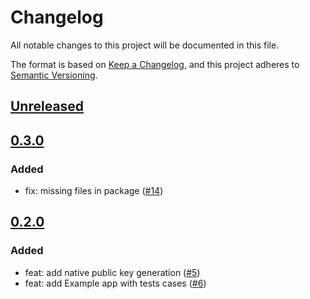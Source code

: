 # Changelog

All notable changes to this project will be documented in this file.

The format is based on [Keep a Changelog](https://keepachangelog.com/en/1.0.0/),
and this project adheres to [Semantic Versioning](https://semver.org/spec/v2.0.0.html).

## [Unreleased]

## [0.3.0]

### Added

- fix: missing files in package ([#14](https://github.com/MetaMask/native-utils/pull/14))

## [0.2.0]

### Added

- feat: add native public key generation ([#5](https://github.com/MetaMask/native-utils/pull/5))
- feat: add Example app with tests cases ([#6](https://github.com/MetaMask/native-utils/pull/6))

[Unreleased]: https://github.com/MetaMask/native-utils/compare/v0.3.0...HEAD
[0.3.0]: https://github.com/MetaMask/native-utils/compare/v0.2.0...v0.3.0
[0.2.0]: https://github.com/MetaMask/native-utils/releases/tag/v0.2.0

